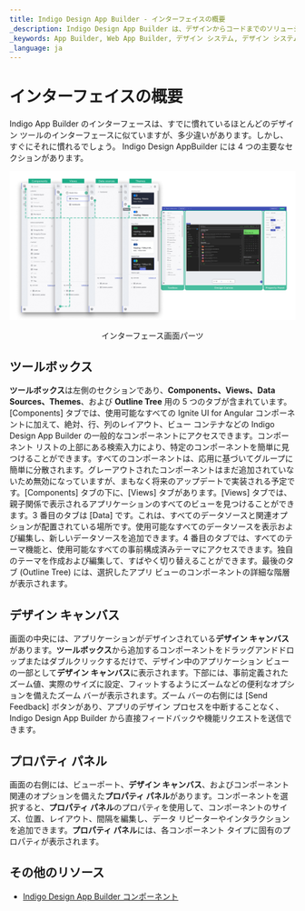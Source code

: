 ```yaml
---
title: Indigo Design App Builder - インターフェイスの概要
_description: Indigo Design App Builder は、デザインからコードまでのソリューションであり、デザインおよび開発チームが実際の Web アプリケーションを迅速かつ簡単にデザインおよび構築できるようにします。
_keywords: App Builder, Web App Builder, デザイン システム, デザイン システム UX, UI キット, Sketch, Ignite UI for Angular, Sketch to Angular, Angular, Angular デザイン システム, Sketch から コードをエクスポート, Angular 用のデザイン キット, Sketch UI キット
_language: ja
---
```


# インターフェイスの概要 

Indigo App Builder のインターフェースは、すでに慣れているほとんどのデザイン ツールのインターフェースに似ていますが、多少違いがあります。しかし、すぐにそれに慣れるでしょう。
Indigo Design AppBuilder には 4 つの主要なセクションがあります。


<img class="responsive-img" src="../images/interface-parts-Indigo-Design-App-Builder.png" srcset="../images/interface-parts-Indigo-Design-App-Builder-@2x.png 2x" />
<p style="text-align:center;">インターフェース画面パーツ</p>

## ツールボックス 

**ツールボックス**は左側のセクションであり、**Components、Views、Data Sources、Themes**、および **Outline Tree** 用の 5 つのタブが含まれています。[Components] タブでは、使用可能なすべての Ignite UI for Angular コンポーネントに加えて、絶対、行、列のレイアウト、ビュー コンテナなどの Indigo Design App Builder の一般的なコンポーネントにアクセスできます。コンポーネント リストの上部にある検索入力により、特定のコンポーネントを簡単に見つけることができます。すべてのコンポーネントは、応用に基づいてグループに簡単に分散されます。グレーアウトされたコンポーネントはまだ追加されていないため無効になっていますが、まもなく将来のアップデートで実装される予定です。[Components] タブの下に、[Views] タブがあります。[Views] タブでは、親子関係で表示されるアプリケーションのすべてのビューを見つけることができます。3 番目のタブは [Data] です。これは、すべてのデータソースと関連オプションが配置されている場所です。使用可能なすべてのデータソースを表示および編集し、新しいデータソースを追加できます。4 番目のタブでは、すべてのテーマ機能と、使用可能なすべての事前構成済みテーマにアクセスできます。独自のテーマを作成および編集して、すばやく切り替えることができます。最後のタブ (Outline Tree) には、選択したアプリ ビューのコンポーネントの詳細な階層が表示されます。

## デザイン キャンバス

画面の中央には、アプリケーションがデザインされている**デザイン キャンバス**があります。**ツールボックス**から追加するコンポーネントをドラッグアンドドロップまたはダブルクリックするだけで、デザイン中のアプリケーション ビューの一部として**デザイン キャンバス**に表示されます。下部には、事前定義されたズーム値、実際のサイズに設定、フィットするようにズームなどの便利なオプションを備えたズーム バーが表示されます。ズーム バーの右側には [Send Feedback] ボタンがあり、アプリのデザイン プロセスを中断することなく、Indigo Design App Builder から直接フィードバックや機能リクエストを送信できます。  


## プロパティ パネル

画面の右側には、ビューポート、**デザイン キャンバス**、およびコンポーネント関連のオプションを備えた**プロパティ パネル**があります。コンポーネントを選択すると、**プロパティ パネル**のプロパティを使用して、コンポーネントのサイズ、位置、レイアウト、間隔を編集し、データ リピーターやインタラクションを追加できます。**プロパティ パネル**には、各コンポーネント タイプに固有のプロパティが表示されます。


## その他のリソース
<div class="divider--half"></div>

* [Indigo Design App Builder コンポーネント](indigo-design-app-builder-components.md)